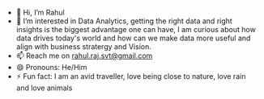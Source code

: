 - 👋 Hi, I’m Rahul
- 👀 I’m interested in Data Analytics, getting the right data and right insights is the biggest advantage one can have, I am curious about how data drives today's world and how can we make data more useful and align with business stratergy and Vision.
- 📫 Reach me on rahul.raj.svt@gmail.com
- 😄 Pronouns: He/Him
- ⚡ Fun fact: I am an avid traveller, love being close to nature, love rain and love animals
<!---
RahulRajSvt/RahulRajSvt is a ✨ special ✨ repository because its `README.md` (this file) appears on your GitHub profile.
You can click the Preview link to take a look at your changes.
--->
